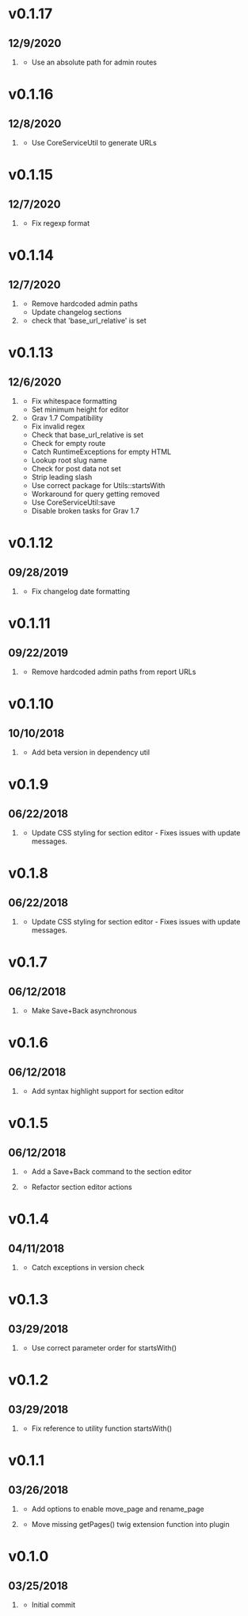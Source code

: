 # v0.1.17
## 12/9/2020

1. [](#bugfix)      
    * Use an absolute path for admin routes
   
# v0.1.16
## 12/8/2020

1. [](#bugfix)      
    * Use CoreServiceUtil to generate URLs
   
# v0.1.15
## 12/7/2020

1. [](#bugfix)      
    * Fix regexp format
   
# v0.1.14
## 12/7/2020

1. [](#improved)
    * Remove hardcoded admin paths
    * Update changelog sections
2. [](#bugfix)      
    * check that 'base_url_relative' is set
   
# v0.1.13
## 12/6/2020

1. [](#improved)
    * Fix whitespace formatting
    * Set minimum height for editor
1. [](#bugfix)
    * Grav 1.7 Compatibility
    * Fix invalid regex
    * Check that base_url_relative is set
    * Check for empty route
    * Catch RuntimeExceptions for empty HTML
    * Lookup root slug name
    * Check for post data not set
    * Strip leading slash
    * Use correct package for Utils::startsWith
    * Workaround for query getting removed
    * Use CoreServiceUtil:save
    * Disable broken tasks for Grav 1.7
   
# v0.1.12
## 09/28/2019

1. [](#bugfix)
    * Fix changelog date formatting
    
# v0.1.11
## 09/22/2019

1. [](#bugfix)
    * Remove hardcoded admin paths from report URLs
    
# v0.1.10
## 10/10/2018

1. [](#bugfix)
    * Add beta version in dependency util
    
# v0.1.9
## 06/22/2018

1. [](#bugfix)
    * Update CSS styling for section editor - Fixes issues with update messages.

# v0.1.8
## 06/22/2018

1. [](#bugfix)
    * Update CSS styling for section editor - Fixes issues with update messages.

# v0.1.7
## 06/12/2018

1. [](#bugfix)
    * Make Save+Back asynchronous

# v0.1.6
## 06/12/2018

1. [](#new)
    * Add syntax highlight support for section editor
    
# v0.1.5
## 06/12/2018

1. [](#feature)
    * Add a Save+Back command to the section editor
    
2. [](#task)
    * Refactor section editor actions

# v0.1.4
## 04/11/2018

1. [](#bugfix)
    * Catch exceptions in version check 

# v0.1.3
## 03/29/2018

1. [](#bugfix)
    * Use correct parameter order for startsWith()

# v0.1.2
## 03/29/2018

1. [](#bugfix)
    * Fix reference to utility function startsWith()
    
# v0.1.1
## 03/26/2018

1. [](#new)
    * Add options to enable move_page and rename_page
    
2. [](#bugfix)
    * Move missing getPages() twig extension function into plugin    
    
# v0.1.0
## 03/25/2018

1. [](#new)
    * Initial commit
